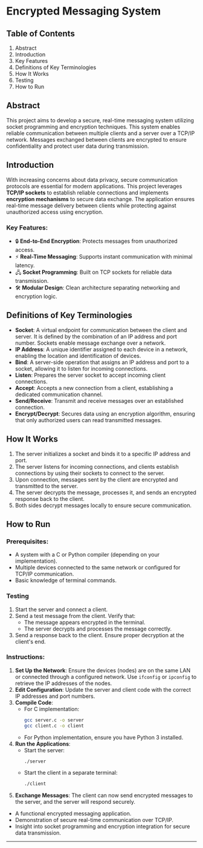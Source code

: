 # Encrypted Messaging System  

## Table of Contents
1. Abstract
2. Introduction
3. Key Features
4. Definitions of Key Terminologies
5. How It Works
6. Testing
7. How to Run



## Abstract  
This project aims to develop a secure, real-time messaging system utilizing socket programming and encryption techniques. This system enables reliable communication between multiple clients and a server over a TCP/IP network. Messages exchanged between clients are encrypted to ensure confidentiality and protect user data during transmission.

## Introduction  
With increasing concerns about data privacy, secure communication protocols are essential for modern applications. This project leverages **TCP/IP sockets** to establish reliable connections and implements **encryption mechanisms** to secure data exchange. The application ensures real-time message delivery between clients while protecting against unauthorized access using encryption.

### Key Features:
- 🔒 **End-to-End Encryption**: Protects messages from unauthorized access.  
- ⚡ **Real-Time Messaging**: Supports instant communication with minimal latency.  
- 🖧 **Socket Programming**: Built on TCP sockets for reliable data transmission.  
- 🛠️ **Modular Design**: Clean architecture separating networking and encryption logic.  


## Definitions of Key Terminologies  
- **Socket**: A virtual endpoint for communication between the client and server. It is defined by the combination of an IP address and port number. Sockets enable message exchange over a network.  
- **IP Address**: A unique identifier assigned to each device in a network, enabling the location and identification of devices.  
- **Bind**: A server-side operation that assigns an IP address and port to a socket, allowing it to listen for incoming connections.  
- **Listen**: Prepares the server socket to accept incoming client connections.  
- **Accept**: Accepts a new connection from a client, establishing a dedicated communication channel.  
- **Send/Receive**: Transmit and receive messages over an established connection.  
- **Encrypt/Decrypt**: Secures data using an encryption algorithm, ensuring that only authorized users can read transmitted messages.  

## How It Works  
1. The server initializes a socket and binds it to a specific IP address and port.  
2. The server listens for incoming connections, and clients establish connections by using their sockets to connect to the server.  
3. Upon connection, messages sent by the client are encrypted and transmitted to the server.  
4. The server decrypts the message, processes it, and sends an encrypted response back to the client.  
5. Both sides decrypt messages locally to ensure secure communication.

## How to Run  
### Prerequisites:
- A system with a C or Python compiler (depending on your implementation).
- Multiple devices connected to the same network or configured for TCP/IP communication.
- Basic knowledge of terminal commands.

### Testing
1. Start the server and connect a client.
2. Send a test message from the client. Verify that:
   - The message appears encrypted in the terminal.
   - The server decrypts and processes the message correctly.
3. Send a response back to the client. Ensure proper decryption at the client's end.

### Instructions:
1. **Set Up the Network**: Ensure the devices (nodes) are on the same LAN or connected through a configured network. Use `ifconfig` or `ipconfig` to retrieve the IP addresses of the nodes.  
2. **Edit Configuration**: Update the server and client code with the correct IP addresses and port numbers.  
3. **Compile Code**:  
   - For C implementation:  
     ```bash
     gcc server.c -o server
     gcc client.c -o client
     ```  
   - For Python implementation, ensure you have Python 3 installed.  
4. **Run the Applications**:  
   - Start the server:  
     ```bash
     ./server
     ```  
   - Start the client in a separate terminal:  
     ```bash
     ./client
     ```  
5. **Exchange Messages**: The client can now send encrypted messages to the server, and the server will respond securely.


- A functional encrypted messaging application.
- Demonstration of secure real-time communication over TCP/IP.
- Insight into socket programming and encryption integration for secure data transmission.

---

